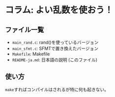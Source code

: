 # コラム: よい乱数を使おう！

## ファイル一覧
- `main_rand.c`: rand()を使っているバージョン
- `main_sfmt.c`: SFMTで置き換えたバージョン
- `Makefile`: Makefile
- `README-ja.md`: 日本語の説明 (このファイル)

## 使い方
`make`すればコンパイルはされるが特に何も起きない。
